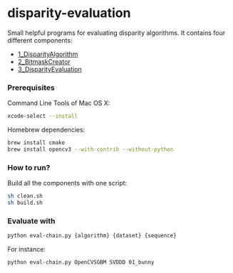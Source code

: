# disparity-evaluation

Small helpful programs for evaluating disparity algorithms.
It contains four different components:

- [1_DisparityAlgorithm](1_DisparityAlgorithm/)
- [2_BitmaskCreator](2_BitmaskCreator/)
- [3_DisparityEvaluation](3_DisparityEvaluation/)

### Prerequisites

Command Line Tools of Mac OS X:

```bash
xcode-select --install
```

Homebrew dependencies:

```bash
brew install cmake
brew install opencv3 --with-contrib --without-python
```

### How to run?

Build all the components with one script:

```bash
sh clean.sh
sh build.sh
```

### Evaluate with

```bash
python eval-chain.py {algorithm} {dataset} {sequence}
```

For instance:

```bash
python eval-chain.py OpenCVSGBM SVDDD 01_bunny
```
